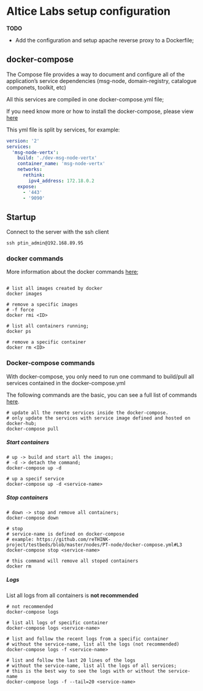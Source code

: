# Altice Labs setup configuration

**TODO**
  - Add the configuration and setup apache reverse proxy to a Dockerfile;


## docker-compose

The Compose file provides a way to document and configure all of the application’s service dependencies (msg-node, domain-registry, catalogue componets, toolkit, etc)

All this services are compiled in one docker-compose.yml file;

If you need know more or how to install the docker-compose, please view [here](https://docs.docker.com/compose/overview/)

This yml file is split by services, for example:

```yml
version: '2'
services:
  'msg-node-vertx':
    build: './dev-msg-node-vertx'
    container_name: 'msg-node-vertx'
    networks:
      rethink:
        ipv4_address: 172.18.0.2
    expose:
      - '443'
      - '9090'
```

## Startup

Connect to the server with the ssh client
```shell
ssh ptin_admin@192.168.89.95
```

### docker commands

More information about the docker commands [here](https://docs.docker.com/engine/reference/commandline/);

```shell

# list all images created by docker
docker images

# remove a specific images
# -f force
docker rmi <ID>

# list all containers running;
docker ps

# remove a specific container
docker rm <ID>
```


### Docker-compose commands

With docker-compose, you only need to run one command to build/pull all services contained in the docker-compose.yml

The following commands are the basic, you can see a full list of commands [here](https://docs.docker.com/compose/reference/overview/).

```shell
# update all the remote services inside the docker-compose.
# only update the services with service image defined and hosted on docker-hub;
docker-compose pull
```

##### Start containers
```shell
# up -> build and start all the images;
# -d -> detach the command;
docker-compose up -d

# up a specif service
docker-compose up -d <service-name>
```


##### Stop containers
```shell
# down -> stop and remove all containers;
docker-compose down

# stop
# service-name is defined on docker-compose
# example: https://github.com/reTHINK-project/testbeds/blob/master/nodes/PT-node/docker-compose.yml#L3
docker-compose stop <service-name>

# this command will remove all stoped containers
docker rm
```

##### Logs

List all logs from all containers is **not recommended**

```shell
# not recommended
docker-compose logs

# list all logs of specific container
docker-compose logs <service-name>

# list and follow the recent logs from a specific container
# without the service-name, list all the logs (not recommended)
docker-compose logs -f <service-name>

# list and follow the last 20 lines of the logs
# without the service-name, list all the logs of all services;
# this is the best way to see the logs with or without the service-name
docker-compose logs -f --tail=20 <service-name>
```
